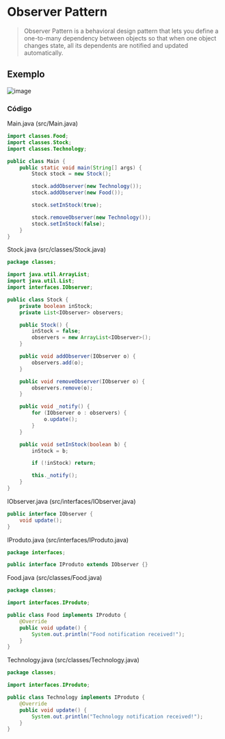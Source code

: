 # Observer Pattern

> Observer Pattern is a behavioral design pattern that lets you define a one-to-many dependency between objects so that when one object changes state, all its dependents are notified and updated automatically.

## Exemplo


![image](https://github.com/jxqlnm/Eng3/assets/128145943/c27d3eab-1dce-4554-b11e-f2700aa5f738)

### Código

Main.java (src/Main.java)

```java
import classes.Food;
import classes.Stock;
import classes.Technology;

public class Main {
    public static void main(String[] args) {
        Stock stock = new Stock();

        stock.addObserver(new Technology());
        stock.addObserver(new Food());

        stock.setInStock(true);        

        stock.removeObserver(new Technology());
        stock.setInStock(false);
    }
}
```

Stock.java (src/classes/Stock.java)

```java
package classes;

import java.util.ArrayList;
import java.util.List;
import interfaces.IObserver;

public class Stock {
    private boolean inStock;
    private List<IObserver> observers;

    public Stock() {
        inStock = false;
        observers = new ArrayList<IObserver>();
    }

    public void addObserver(IObserver o) {
        observers.add(o);
    }

    public void removeObserver(IObserver o) {
        observers.remove(o);
    }

    public void _notify() {
        for (IObserver o : observers) {
            o.update();
        }
    }

    public void setInStock(boolean b) {
        inStock = b;

        if (!inStock) return;

        this._notify();
    }
}

```

IObserver.java (src/interfaces/IObserver.java)

```java
public interface IObserver {
    void update();
}
```

IProduto.java (src/interfaces/IProduto.java)

```java
package interfaces;

public interface IProduto extends IObserver {}
```

Food.java (src/classes/Food.java)

```java
package classes;

import interfaces.IProduto;

public class Food implements IProduto {
    @Override
    public void update() {
        System.out.println("Food notification received!");
    }
}
```

Technology.java (src/classes/Technology.java)

```java
package classes;

import interfaces.IProduto;

public class Technology implements IProduto {
    @Override
    public void update() {
        System.out.println("Technology notification received!");
    }
}
```
